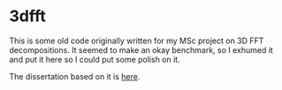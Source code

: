 # 3dfft

This is some old code originally written for my MSc project on 3D FFT decompositions. It seemed to make an okay benchmark, so I exhumed it and put it here so I could put some polish on it.

The dissertation based on it is [here](http://static.ph.ed.ac.uk/dissertations/hpc-msc/2007-2008/Ian_Kirker.pdf).

